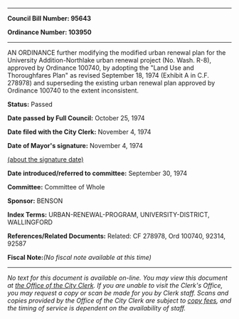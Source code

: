 

********

**Council Bill Number: 95643**
   
**Ordinance Number: 103950**
********

 AN ORDINANCE further modifying the modified urban renewal plan for the University Addition-Northlake urban renewal project (No. Wash. R-8), approved by Ordinance 100740, by adopting the "Land Use and Thoroughfares Plan" as revised September 18, 1974 (Exhibit A in C.F. 278978) and superseding the existing urban renewal plan approved by Ordinance 100740 to the extent inconsistent.

**Status:** Passed
   
**Date passed by Full Council:** October 25, 1974
   
**Date filed with the City Clerk:** November 4, 1974
   
**Date of Mayor's signature:** November 4, 1974
   
[(about the signature date)](/~public/approvaldate.htm)
   
   
   
**Date introduced/referred to committee:** September 30, 1974
   
**Committee:** Committee of Whole
   
**Sponsor:** BENSON
   
   
**Index Terms:** URBAN-RENEWAL-PROGRAM, UNIVERSITY-DISTRICT, WALLINGFORD

**References/Related Documents:** Related: CF 278978, Ord 100740, 92314, 92587

**Fiscal Note:**_(No fiscal note available at this time)_
********

_No text for this document is available on-line. You may view this document at [the Office of the City Clerk](http://www.seattle.gov/leg/clerk/contactUs.htm). If you are unable to visit the Clerk's Office, you may request a copy or scan be made for you by Clerk staff. Scans and copies provided by the Office of the City Clerk are subject to [copy fees](http://clerk.seattle.gov/~public/clerkfees.htm), and the timing of service is dependent on the availability of staff._

